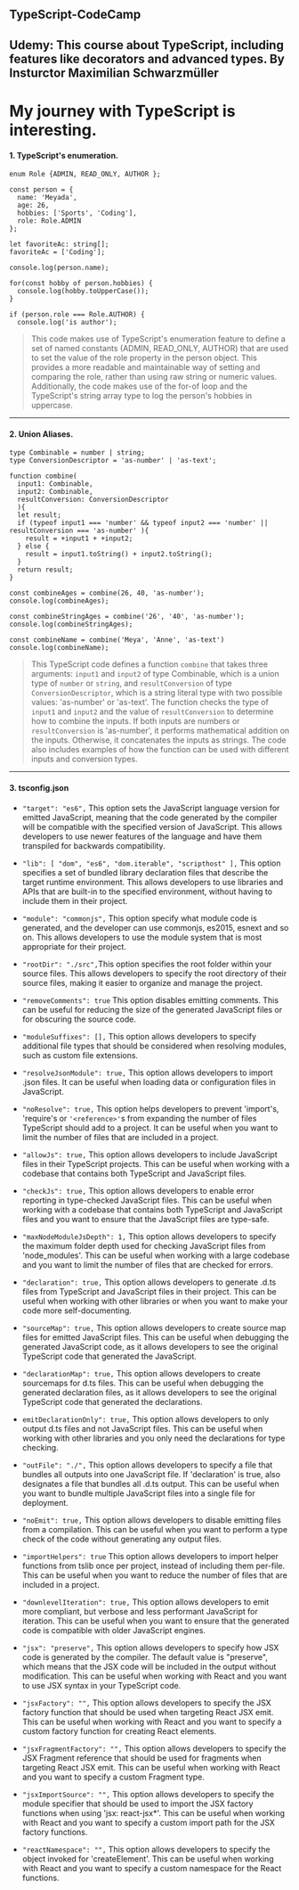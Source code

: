 ## TypeScript-CodeCamp
Udemy: This course about TypeScript, including features like decorators and advanced types. By Insturctor Maximilian Schwarzmüller
---
# My journey with TypeScript is interesting.

#### 1. TypeScript's enumeration. 

```ts,
enum Role {ADMIN, READ_ONLY, AUTHOR };

const person = {
  name: 'Meyada',
  age: 26,
  hobbies: ['Sports', 'Coding'],
  role: Role.ADMIN
};

let favoriteAc: string[];
favoriteAc = ['Coding'];

console.log(person.name);

for(const hobby of person.hobbies) {
  console.log(hobby.toUpperCase());
}

if (person.role === Role.AUTHOR) {
  console.log('is author');
```
> This code makes use of TypeScript's enumeration feature to define a set of named constants (ADMIN, READ_ONLY, AUTHOR) that are used to set the value of the role property in the person object. This provides a more readable and maintainable way of setting and comparing the role, rather than using raw string or numeric values. Additionally, the code makes use of the for-of loop and the TypeScript's string array type to log the person's hobbies in uppercase.
---
#### 2. Union Aliases.
```ts,
type Combinable = number | string;
type ConversionDescriptor = 'as-number' | 'as-text';

function combine(
  input1: Combinable, 
  input2: Combinable, 
  resultConversion: ConversionDescriptor
  ){
  let result;
  if (typeof input1 === 'number' && typeof input2 === 'number' || resultConversion === 'as-number' ){
    result = +input1 + +input2;
  } else {
    result = input1.toString() + input2.toString();
  }
  return result;
}

const combineAges = combine(26, 40, 'as-number');
console.log(combineAges);

const combineStringAges = combine('26', '40', 'as-number');
console.log(combineStringAges);

const combineName = combine('Meya', 'Anne', 'as-text')
console.log(combineName);
```

> This TypeScript code defines a function ``combine`` that takes three arguments: ``input1`` and ``input2`` of type Combinable, which is a union type of ``number`` or ``string``, and ``resultConversion`` of type ``ConversionDescriptor``, which is a string literal type with two possible values: 'as-number' or 'as-text'.
The function checks the type of ``input1`` and ``input2`` and the value of ``resultConversion`` to determine how to combine the inputs. If both inputs are numbers or ``resultConversion`` is 'as-number', it performs mathematical addition on the inputs. Otherwise, it concatenates the inputs as strings.
The code also includes examples of how the function can be used with different inputs and conversion types.
---
#### 3. tsconfig.json

- ``"target": "es6",`` This option sets the JavaScript language version for emitted JavaScript, meaning that the code generated by the compiler will be compatible with the specified version of JavaScript. This allows developers to use newer features of the language and have them transpiled for backwards compatibility.

- ``"lib": [ "dom", "es6", "dom.iterable", "scripthost" ],`` This option specifies a set of bundled library declaration files that describe the target runtime environment. This allows developers to use libraries and APIs that are built-in to the specified environment, without having to include them in their project.
- ``"module": "commonjs",`` This option specify what module code is generated, and the developer can use commonjs, es2015, esnext and so on. This allows developers to use the module system that is most appropriate for their project.
- ``"rootDir": "./src",``This option specifies the root folder within your source files. This allows developers to specify the root directory of their source files, making it easier to organize and manage the project.
- ``"removeComments": true`` This option disables emitting comments. This can be useful for reducing the size of the generated JavaScript files or for obscuring the source code.
- ``"moduleSuffixes": [],`` This option allows developers to specify additional file types that should be considered when resolving modules, such as custom file extensions.
- ``"resolveJsonModule": true,`` This option allows developers to import .json files. It can be useful when loading data or configuration files in JavaScript.
- ``"noResolve": true,`` This option helps developers to prevent 'import's, 'require's or `'<reference>'`s from expanding the number of files TypeScript should add to a project. It can be useful when you want to limit the number of files that are included in a project.
- ``"allowJs": true,`` This option allows developers to include JavaScript files in their TypeScript projects. This can be useful when working with a codebase that contains both TypeScript and JavaScript files.
- ``"checkJs": true,`` This option allows developers to enable error reporting in type-checked JavaScript files. This can be useful when working with a codebase that contains both TypeScript and JavaScript files and you want to ensure that the JavaScript files are type-safe.
- ``"maxNodeModuleJsDepth": 1,`` This option allows developers to specify the maximum folder depth used for checking JavaScript files from 'node_modules'. This can be useful when working with a large codebase and you want to limit the number of files that are checked for errors.
- ``"declaration": true,``  This option allows developers to generate .d.ts files from TypeScript and JavaScript files in their project. This can be useful when working with other libraries or when you want to make your code more self-documenting.
- ``"sourceMap": true,`` This option allows developers to create source map files for emitted JavaScript files. This can be useful when debugging the generated JavaScript code, as it allows developers to see the original TypeScript code that generated the JavaScript.
- ``"declarationMap": true,`` This option allows developers to create sourcemaps for d.ts files. This can be useful when debugging the generated declaration files, as it allows developers to see the original TypeScript code that generated the declarations.
- ``emitDeclarationOnly": true,`` This option allows developers to only output d.ts files and not JavaScript files. This can be useful when working with other libraries and you only need the declarations for type checking.
- ``"outFile": "./",`` This option allows developers to specify a file that bundles all outputs into one JavaScript file. If 'declaration' is true, also designates a file that bundles all .d.ts output. This can be useful when you want to bundle multiple JavaScript files into a single file for deployment.
- ``"noEmit": true,`` This option allows developers to disable emitting files from a compilation. This can be useful when you want to perform a type check of the code without generating any output files.
- ``"importHelpers": true`` This option allows developers to import helper functions from tslib once per project, instead of including them per-file. This can be useful when you want to reduce the number of files that are included in a project.
- ``"downlevelIteration": true,`` This option allows developers to emit more compliant, but verbose and less performant JavaScript for iteration. This can be useful when you want to ensure that the generated code is compatible with older JavaScript engines.
- ``"jsx": "preserve",`` This option allows developers to specify how JSX code is generated by the compiler. The default value is "preserve", which means that the JSX code will be included in the output without modification. This can be useful when working with React and you want to use JSX syntax in your TypeScript code.
- ``"jsxFactory": "",`` This option allows developers to specify the JSX factory function that should be used when targeting React JSX emit. This can be useful when working with React and you want to specify a custom factory function for creating React elements.
- ``"jsxFragmentFactory": "",`` This option allows developers to specify the JSX Fragment reference that should be used for fragments when targeting React JSX emit. This can be useful when working with React and you want to specify a custom Fragment type.
- ``"jsxImportSource": "",`` This option allows developers to specify the module specifier that should be used to import the JSX factory functions when using 'jsx: react-jsx*'. This can be useful when working with React and you want to specify a custom import path for the JSX factory functions.
- ``"reactNamespace": "",`` This option allows developers to specify the object invoked for 'createElement'. This can be useful when working with React and you want to specify a custom namespace for the React functions.
